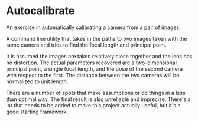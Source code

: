 # Autocalibrate
An exercise in automatically calibrating a camera from a pair of images.

A command line utility that takes in the paths to two images taken with the same camera and tries to find the focal length and principal point.

It is assumed the images are taken relatively close together and the lens has no distortion. The actual parameters recovered are a two-dimensional principal point, a single focal length, and the pose of the second camera with respect to the first. The distance between the two cameras will be normalized to unit length.

There are a number of spots that make assumptions or do things in a less than optimal way. The final result is also unreliable and imprecise. There's a lot that needs to be added to make this project actually useful, but it's a good starting framework.